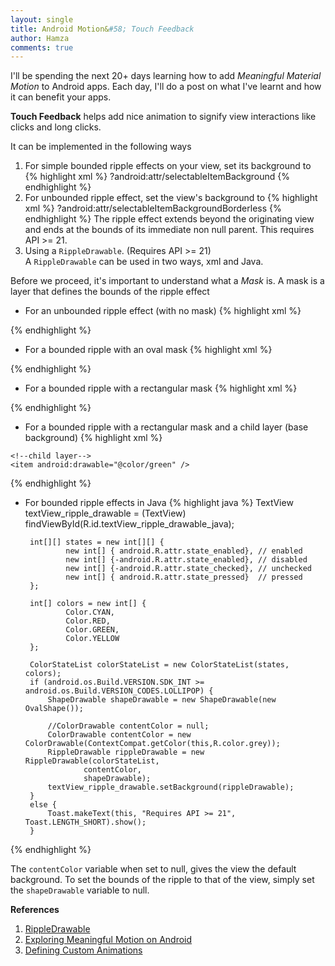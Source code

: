 ```yaml
---
layout: single
title: Android Motion&#58; Touch Feedback
author: Hamza
comments: true
---
```


 I'll be spending the next 20+ days learning how to add _Meaningful Material Motion_ to Android apps. Each day, I'll 
 do a post on what I've learnt and how it can benefit your apps.  

**Touch Feedback** helps add nice animation to signify view interactions like clicks and long clicks.

It can be implemented in the following ways <br />
1. For simple bounded ripple effects on your view, set its background to 
   {% highlight xml %}
   ?android:attr/selectableItemBackground
   {% endhighlight %}
2. For unbounded ripple effect, set the view's background to 
   {% highlight xml %}
   ?android:attr/selectableItemBackgroundBorderless
   {% endhighlight %}
   The ripple effect extends beyond the originating view and ends at the bounds of its immediate non null parent. 
   This requires API >= 21.
3. Using a `RippleDrawable`. (Requires API >= 21) <br />
   A `RippleDrawable` can be used in two ways, xml and Java. 

Before we proceed, it's important to understand what a _Mask_ is. A mask is a layer that defines the bounds of the ripple effect

* For an unbounded ripple effect (with no mask) 
{% highlight xml %}
<?xml version="1.0" encoding="utf-8"?>
<ripple android:color="@color/unbounded_ripple"
    xmlns:android="http://schemas.android.com/apk/res/android" />
{% endhighlight %}

* For a bounded ripple with an oval mask
{% highlight xml %}
<?xml version="1.0" encoding="utf-8"?>
<ripple android:color="@color/colorAccent"
    xmlns:android="http://schemas.android.com/apk/res/android">
    <item android:id="@android:id/mask">
        <shape android:shape="oval">
            <solid android:color="@color/colorAccent"/>
        </shape>
    </item>
</ripple>
{% endhighlight %}

* For a bounded ripple with a rectangular mask
{% highlight xml %}
<?xml version="1.0" encoding="utf-8"?>
<ripple android:color="@color/blue"
    xmlns:android="http://schemas.android.com/apk/res/android">
    <item android:id="@android:id/mask">
        <shape android:shape="rectangle">
            <solid android:color="@color/blue"/>
        </shape>
    </item>
</ripple>
{% endhighlight %}

* For a bounded ripple with a rectangular mask and a child layer (base background)
{% highlight xml %}
<?xml version="1.0" encoding="utf-8"?>
<ripple android:color="@color/colorAccent"
    xmlns:android="http://schemas.android.com/apk/res/android">
    <item android:id="@android:id/mask">
        <shape android:shape="oval">
            <solid android:color="@color/colorAccent"/>
        </shape>
    </item>

    <!--child layer-->
    <item android:drawable="@color/green" />
</ripple>
{% endhighlight %}

 * For bounded ripple effects in Java
{% highlight java %}
 TextView textView_ripple_drawable = (TextView) findViewById(R.id.textView_ripple_drawable_java);
        
        int[][] states = new int[][] {
                new int[] { android.R.attr.state_enabled}, // enabled
                new int[] {-android.R.attr.state_enabled}, // disabled
                new int[] {-android.R.attr.state_checked}, // unchecked
                new int[] { android.R.attr.state_pressed}  // pressed
        };

        int[] colors = new int[] {
                Color.CYAN,
                Color.RED,
                Color.GREEN,
                Color.YELLOW
        };

        ColorStateList colorStateList = new ColorStateList(states, colors);
        if (android.os.Build.VERSION.SDK_INT >= android.os.Build.VERSION_CODES.LOLLIPOP) {
            ShapeDrawable shapeDrawable = new ShapeDrawable(new OvalShape());

            //ColorDrawable contentColor = null;
            ColorDrawable contentColor = new ColorDrawable(ContextCompat.getColor(this,R.color.grey));
            RippleDrawable rippleDrawable = new RippleDrawable(colorStateList,
                    contentColor,
                    shapeDrawable);
            textView_ripple_drawable.setBackground(rippleDrawable);
        }
        else {
            Toast.makeText(this, "Requires API >= 21", Toast.LENGTH_SHORT).show();
        }
{% endhighlight %}

The `contentColor` variable when set to null, gives the view the default background. To set the 
bounds of the ripple to that of the view, simply set the `shapeDrawable` variable to null.


**References** <br />
1. [RippleDrawable](https://developer.android.com/reference/android/graphics/drawable/RippleDrawable.html) <br />
2. [Exploring Meaningful Motion on Android](https://labs.ribot.co.uk/exploring-meaningful-motion-on-android-1cd95a4bc61d#.x3gxzy8ms) <br />
3. [Defining Custom Animations](https://developer.android.com/training/material/animations.html) <br />
